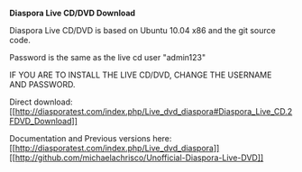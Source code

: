 **Diaspora Live CD/DVD Download**

Diaspora Live CD/DVD is based on Ubuntu 10.04 x86 and the git source code.

Password is the same as the live cd user "admin123"

IF YOU ARE TO INSTALL THE LIVE CD/DVD, CHANGE THE USERNAME AND PASSWORD. 

Direct download: [[http://diasporatest.com/index.php/Live_dvd_diaspora#Diaspora_Live_CD.2FDVD_Download]]


Documentation and Previous versions here: [[http://diasporatest.com/index.php/Live_dvd_diaspora]]
<br>
[[http://github.com/michaelachrisco/Unofficial-Diaspora-Live-DVD]]

<br>